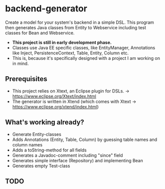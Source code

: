 backend-generator
=================

Create a model for your system's backend in a simple DSL. This program then generates Java classes from Entity to Webservice including test classes for Bean and Webservice.

* **This project is still in early development phase.**
* Classes use Java EE specific classes, like EntityManager, Annotations like Inject, PersistenceContext, Table, Entity, Column etc.
* This is, because it's specifically designed with a project I am working on in mind.

Prerequisites
-------------
* This project relies on Xtext, an Eclipse plugin for DSLs.
  -> https://www.eclipse.org/Xtext/index.html
* The generator is written in Xtend (which comes with Xtext
  -> https://www.eclipse.org/xtend/index.html)

What's working already?
-----------------------
* Generate Entity-classes
* Adds Annotations (Entity, Table, Column) by guessing table names and column names
* Adds a toString-method for all fields 
* Generates a Javadoc-comment including "since" field
* Generates simple interface (Repository) and implementing Bean
* Generates empty Test-class

TODO
----
